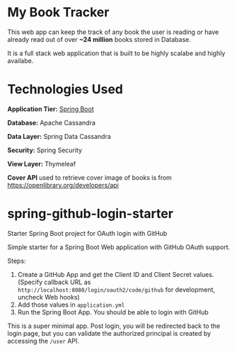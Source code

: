 # My Book Tracker
This web app can keep the track of any book the user is reading or have already read out of over <b>~24 million</b> books stored in Database. 

It is a full stack web application that is built to be highly scalabe and highly availabe.

# Technologies Used
  <b>Application Tier:</b> <a href=https://spring.io/projects/spring-boot target="_blank">Spring Boot</a>
  
  <b>Database:</b> Apache Cassandra
  
  <b>Data Layer:</b> Spring Data Cassandra
  
  <b>Security:</b> Spring Security
  
  <b>View Layer:</b> Thymeleaf
  
  <b>Cover API</b> used to retrieve cover image of books is from <a>https://openlibrary.org/developers/api</a>
  
  
  
  


# spring-github-login-starter
Starter Spring Boot project for OAuth login with GitHub

Simple starter for a Spring Boot Web application with GitHub OAuth support.

Steps:
1. Create a GitHub App and get the Client ID and Client Secret values. (Specify callback URL as `http://localhost:8080/login/oauth2/code/github` for development, uncheck Web hooks)
2. Add those values in `application.yml`
3. Run the Spring Boot App. You should be able to login with GitHub

This is a super minimal app. Post login, you will be redirected back to the login page, but you can validate the authorized principal is created by accessing the `/user` API. 

